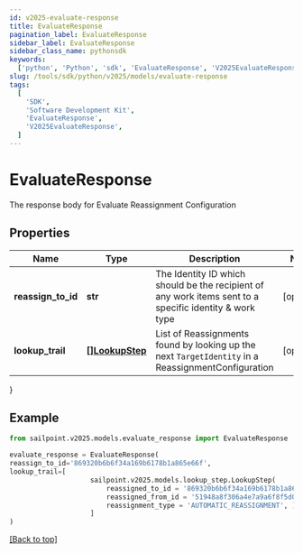 ```yaml
---
id: v2025-evaluate-response
title: EvaluateResponse
pagination_label: EvaluateResponse
sidebar_label: EvaluateResponse
sidebar_class_name: pythonsdk
keywords:
  ['python', 'Python', 'sdk', 'EvaluateResponse', 'V2025EvaluateResponse']
slug: /tools/sdk/python/v2025/models/evaluate-response
tags:
  [
    'SDK',
    'Software Development Kit',
    'EvaluateResponse',
    'V2025EvaluateResponse',
  ]
---
```


# EvaluateResponse

The response body for Evaluate Reassignment Configuration

## Properties

| Name | Type | Description | Notes |
| --- | --- | --- | --- |
| **reassign_to_id** | **str** | The Identity ID which should be the recipient of any work items sent to a specific identity & work type | [optional] |
| **lookup_trail** | [**[]LookupStep**](lookup-step) | List of Reassignments found by looking up the next `TargetIdentity` in a ReassignmentConfiguration | [optional] |

}

## Example

```python
from sailpoint.v2025.models.evaluate_response import EvaluateResponse

evaluate_response = EvaluateResponse(
reassign_to_id='869320b6b6f34a169b6178b1a865e66f',
lookup_trail=[
                    sailpoint.v2025.models.lookup_step.LookupStep(
                        reassigned_to_id = '869320b6b6f34a169b6178b1a865e66f',
                        reassigned_from_id = '51948a8f306a4e7a9a6f8f5d032fa59e',
                        reassignment_type = 'AUTOMATIC_REASSIGNMENT', )
                    ]
)

```

[[Back to top]](#)
